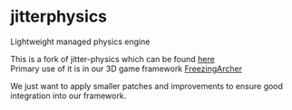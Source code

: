 # jitterphysics
Lightweight managed physics engine

This is a fork of jitter-physics which can be found [here](https://code.google.com/p/jitterphysics)  
Primary use of it is in our 3D game framework [FreezingArcher](https://github.com/fin-ger/FreezingArcher)

We just want to apply smaller patches and improvements to ensure good integration into our framework.
